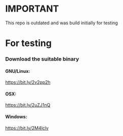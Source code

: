 # IMPORTANT
This repo is outdated and was build initially for testing
# For testing
### Download the suitable binary
#### GNU/Linux:
https://bit.ly/2v2pp2h
#### OSX: 
https://bit.ly/2uZJ1nQ
#### Windows: 
https://bit.ly/2M4lclv
